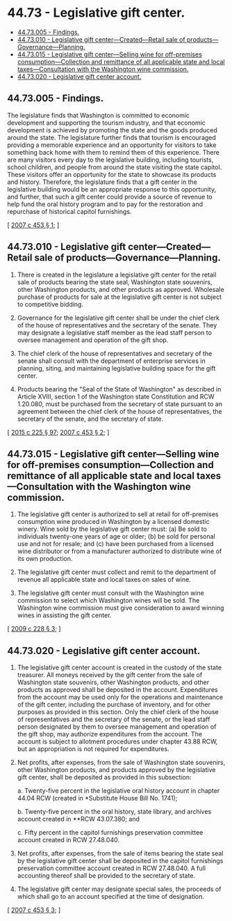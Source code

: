 # 44.73 - Legislative gift center.
* [44.73.005 - Findings.](#4473005---findings)
* [44.73.010 - Legislative gift center—Created—Retail sale of products—Governance—Planning.](#4473010---legislative-gift-centercreatedretail-sale-of-productsgovernanceplanning)
* [44.73.015 - Legislative gift center—Selling wine for off-premises consumption—Collection and remittance of all applicable state and local taxes—Consultation with the Washington wine commission.](#4473015---legislative-gift-centerselling-wine-for-off-premises-consumptioncollection-and-remittance-of-all-applicable-state-and-local-taxesconsultation-with-the-washington-wine-commission)
* [44.73.020 - Legislative gift center account.](#4473020---legislative-gift-center-account)
## 44.73.005 - Findings.
The legislature finds that Washington is committed to economic development and supporting the tourism industry, and that economic development is achieved by promoting the state and the goods produced around the state. The legislature further finds that tourism is encouraged providing a memorable experience and an opportunity for visitors to take something back home with them to remind them of this experience. There are many visitors every day to the legislative building, including tourists, school children, and people from around the state visiting the state capitol. These visitors offer an opportunity for the state to showcase its products and history. Therefore, the legislature finds that a gift center in the legislative building would be an appropriate response to this opportunity, and further, that such a gift center could provide a source of revenue to help fund the oral history program and to pay for the restoration and repurchase of historical capitol furnishings.

\[ [2007 c 453 § 1](http://lawfilesext.leg.wa.gov/biennium/2007-08/Pdf/Bills/Session%20Laws/House/1896-S2.SL.pdf?cite=2007%20c%20453%20§%201); \]

## 44.73.010 - Legislative gift center—Created—Retail sale of products—Governance—Planning.
1. There is created in the legislature a legislative gift center for the retail sale of products bearing the state seal, Washington state souvenirs, other Washington products, and other products as approved. Wholesale purchase of products for sale at the legislative gift center is not subject to competitive bidding.

2. Governance for the legislative gift center shall be under the chief clerk of the house of representatives and the secretary of the senate. They may designate a legislative staff member as the lead staff person to oversee management and operation of the gift shop.

3. The chief clerk of the house of representatives and secretary of the senate shall consult with the department of enterprise services in planning, siting, and maintaining legislative building space for the gift center.

4. Products bearing the "Seal of the State of Washington" as described in Article XVIII, section 1 of the Washington state Constitution and RCW 1.20.080, must be purchased from the secretary of state pursuant to an agreement between the chief clerk of the house of representatives, the secretary of the senate, and the secretary of state.

\[ [2015 c 225 § 97](http://lawfilesext.leg.wa.gov/biennium/2015-16/Pdf/Bills/Session%20Laws/Senate/5024.SL.pdf?cite=2015%20c%20225%20§%2097); [2007 c 453 § 2](http://lawfilesext.leg.wa.gov/biennium/2007-08/Pdf/Bills/Session%20Laws/House/1896-S2.SL.pdf?cite=2007%20c%20453%20§%202); \]

## 44.73.015 - Legislative gift center—Selling wine for off-premises consumption—Collection and remittance of all applicable state and local taxes—Consultation with the Washington wine commission.
1. The legislative gift center is authorized to sell at retail for off-premises consumption wine produced in Washington by a licensed domestic winery. Wine sold by the legislative gift center must: (a) Be sold to individuals twenty-one years of age or older; (b) be sold for personal use and not for resale; and (c) have been purchased from a licensed wine distributor or from a manufacturer authorized to distribute wine of its own production.

2. The legislative gift center must collect and remit to the department of revenue all applicable state and local taxes on sales of wine.

3. The legislative gift center must consult with the Washington wine commission to select which Washington wines will be sold. The Washington wine commission must give consideration to award winning wines in assisting the gift center.

\[ [2009 c 228 § 3](http://lawfilesext.leg.wa.gov/biennium/2009-10/Pdf/Bills/Session%20Laws/House/1415-S.SL.pdf?cite=2009%20c%20228%20§%203); \]

## 44.73.020 - Legislative gift center account.
1. The legislative gift center account is created in the custody of the state treasurer. All moneys received by the gift center from the sale of Washington state souvenirs, other Washington products, and other products as approved shall be deposited in the account. Expenditures from the account may be used only for the operations and maintenance of the gift center, including the purchase of inventory, and for other purposes as provided in this section. Only the chief clerk of the house of representatives and the secretary of the senate, or the lead staff person designated by them to oversee management and operation of the gift shop, may authorize expenditures from the account. The account is subject to allotment procedures under chapter 43.88 RCW, but an appropriation is not required for expenditures.

2. Net profits, after expenses, from the sale of Washington state souvenirs, other Washington products, and products approved by the legislative gift center, shall be deposited as provided in this subsection:

   a. Twenty-five percent in the legislative oral history account in chapter 44.04 RCW (created in *Substitute House Bill No. 1741);

   b. Twenty-five percent in the oral history, state library, and archives account created in **RCW 43.07.380; and

   c. Fifty percent in the capitol furnishings preservation committee account created in RCW 27.48.040.

3. Net profits, after expenses, from the sale of items bearing the state seal by the legislative gift center shall be deposited in the capitol furnishings preservation committee account created in RCW 27.48.040. A full accounting thereof shall be provided to the secretary of state.

4. The legislative gift center may designate special sales, the proceeds of which shall go to an account specified at the time of designation.

\[ [2007 c 453 § 3](http://lawfilesext.leg.wa.gov/biennium/2007-08/Pdf/Bills/Session%20Laws/House/1896-S2.SL.pdf?cite=2007%20c%20453%20§%203); \]

